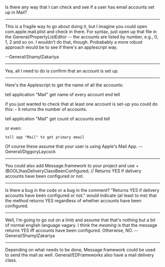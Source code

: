 Is there any way that I can check and see if a user has email accounts set up in Mail?

----

This is a fragile way to go about doing it, but I imagine you could open com.apple.mail.plist and check in there. For syntax, just open up that file in the General/PropertyListEditor -- the accounts are listed by number, e.g., 0, 1, 2 and so on. I wouldn't do that, though. Probabably a more robust approach would be to see if there's an applescript way. 

--General/ShamylZakariya

----

Yea, all I need to do is confirm that an account is set up.

----

Here's the Applescript to get the name of all the accounts:

    
tell application "Mail"
	get name of every account
end tell



if you just wanted to check that at least one account is set-up you could do this: - it returns the number of accounts.

    
tell application "Mail"
	get count of accounts
end tell


or even:

    
	tell app "Mail" to get primary email



Of course these assume that your user is using Apple's Mail App.
--General/DiggoryLaycock

----
You could also add Message.framework to your project and use     + (BOOL)hasDeliveryClassBeenConfigured;
    // Returns YES if delivery accounts have been configured or not.

----

Is there a bug in the code or a bug in the comment? "Returns YES if delivery accounts have been configured or not." would indicate (at least to me) that the method returns YES regardless of whether accounts have been configured.

----

Well, I'm going to go out on a limb and assume that that's nothing but a bit of normal english language vagary. I think the *meaning* is that the message returns YES iff accounts have been configured. Otherwise, NO. --General/ShamylZakariya

----

Depending on what needs to be done, Message.framework could be used to send the mail as well. General/EDFrameworks also have a mail delivery class.